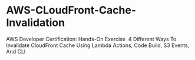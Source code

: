 # AWS-CLoudFront-Cache-Invalidation
AWS Developer Certification: Hands-On Exercise  4 Different Ways To Invalidate CloudFront Cache Using Lambda Actions, Code Build, S3 Events, And CLI
